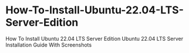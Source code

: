 # How-To-Install-Ubuntu-22.04-LTS-Server-Edition
How To Install Ubuntu 22.04 LTS Server Edition Ubuntu 22.04 LTS Server Installation Guide With Screenshots
